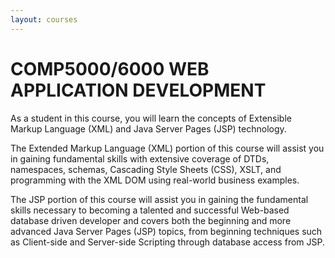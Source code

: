 ```yaml
---
layout: courses
---
```


# COMP5000/6000 WEB APPLICATION DEVELOPMENT

As a student in this course, you will learn the concepts of Extensible Markup Language (XML) and Java Server Pages (JSP) technology. 

The  Extended Markup Language (XML) portion of this course will assist you in gaining fundamental skills with extensive coverage of DTDs, namespaces, schemas, Cascading Style Sheets (CSS), XSLT, and programming with the XML DOM using real-world business examples.

The JSP portion of this course will assist you in gaining the fundamental skills necessary to becoming a talented and successful Web-based database driven developer and covers both the beginning and more advanced Java Server Pages (JSP) topics, from beginning techniques such as Client-side and Server-side Scripting through database access from JSP.

